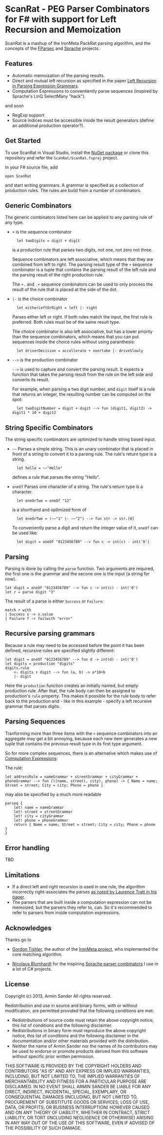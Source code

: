 # ScanRat - PEG Parser Combinators for F# with support for Left Recursion and Memoization

ScanRat is a mashup of the IronMeta PackRat parsing algorithm, and the concepts of the [FParsec](http://www.quanttec.com/fparsec/) and [Sprache](https://github.com/sprache/sprache) projects.

## Features

- Automatic memoization of the parsing results.
- Direct and mutual left recursion as specified in the paper [Left Recursion in Parsing Expression Grammars](http://arxiv.org/pdf/1207.0443v1.pdf).
- Computation Expressions to conventiently parse sequences (inspired by Sprache's LinQ SelectMany "hack").

and soon

- RegExp support
- Source indices must be accessible inside the result generators (define an additional production operator?).

## Get Started

To use ScanRat in Visual Studio, install the [NuGet package](https://www.nuget.org/packages/ScanRat/) or clone this repository and refer the `ScanRat/ScanRat.fsproj` project.

In your F# source file, add

	open ScanRat

and start writing grammars. A grammar is specified as a collection of production rules. The rules are build from a number of combinators.

## Generic Combinators

The generic combinators listed here can be applied to any parsing rule of any type.

- `+` is the sequence combinator

		let twoDigits = digit + digit

	is a production rule that parses two digits, not one, not zero not three.

	Sequence combinators are left associative, which means that they are combined from left to right. The parsing result type of the `+` sequence combinator is a tuple that contains the parsing result of the left rule and the parsing result of the right production rule.

	The `+.` and `.+` sequence combinators can be used to only process the result of the rule that is placed at the side of the dot.

- `|-` is the choice combinator

		let eitherLeftOrRight = left |- right

	Parses either left or right. If both rules match the input, the first rule is preferred. Both rules must be of the same result type.

	The choice combinator is also left associative, but has a lower priority than the sequence combinators, which means that you can put sequences inside the choice rules without using paranthesis:

		let driverDecision = accellerate + overtake |- driveSlowly

- `-->` is the production combinator

	`-->` is used to capture and convert the parsing result. It expects a function that takes the parsing result from the rule on the left side and converts its result.

	For example, when parsing a two digit number, and `digit` itself is a rule that returns an integer, the resulting number can be computed on the spot:

		let twoDigitNumber = digit + digit --> fun (digit1, digit2) -> digit1 * 10 + digit2

## String Specific Combinators

The string specific combinators are optimized to handle string based input.

- `~~` Parses a simple string. This is an unary combinator that is placed in front of a string to convert it to a parsing rule. The rule's return type is a string.

		let hello = ~~"Hello"

	defines a rule that parses the string "Hello".

- `oneOf` Parses one character of a string. The rule's return type is a character.

		let oneOrTwo = oneOf "12"

	is a shorthand and optimized form of

		let oneOrTwo = (~~"1" |- ~~"2") --> fun str -> str.[0]

	To conveniently parse a digit and return the integer value of it, `oneOf` can be used like:

		let digit = oneOf "0123456789" --> fun c -> int(c) - int('0')

## Parsing

Parsing is done by calling the `parse` function. Two arguments are required, the first one is the grammar and the secone one is the input (a string for now).

	let digit = oneOf "0123456789" --> fun c -> int(c) - int('0')
	let r = parse digit "3"
		
The result of a parse is either `Success` or `Failure`:

	match r with
	| Success s -> s.value
	| Failure f -> failwith "error"

## Recursive parsing grammars

Because a rule may need to be accessed before the point it has been defined, recursive rules are specified slightly different:

	let digit = oneOf "0123456789" --> fun d -> int(d) - int('0')
  	let digits = production "digits"
  	digits.rule
		<- digits + digit --> fun (a, b) -> a*10+b
 		|- digit

Here the `production` function creates an initially named, but empty production rule. After that, the rule body can then be assigned to production's `rule` property. This makes it possible for the rule body to refer back to the production and - like in this example - specify a left recursive grammar that parses digits.

## Parsing Sequences

Tranforming more than three items with the `+` sequence combinators into an aggregate may get a bit annoying, because each new item generates a new tuple that contains the previous result type in its first type argument.

So for more complex sequences, there is an alternative which makes use of [Computation Expressions](http://msdn.microsoft.com/en-us/library/dd233182.aspx):

The rule:

	let addressRule = nameGrammar + streetGrammar + cityGrammar + phoneGrammar --> fun (((name, street), city), phone) -> { Name = name; Street = street; City = city; Phone = phone }

may also be specified by a much more readable

	parseq {
		let! name = nameGrammar
		let! street = streetGrammar
		let! city = cityGrammar
		let! phone = phoneGrammar
		return { Name = name; Street = street; City = city; Phone = phone }
	}

## Error handling

TBD

## Limitations

- If a direct left and right recursion is used in one rule, the algorithm incorrectly right-associates the parses [as noted by Laurence Tratt in his paper](http://tratt.net/laurie/research/pubs/papers/tratt__direct_left_recursive_parsing_expression_grammars.pdf).
- The parsers that are built inside a computation expression can not be memoized, but the parsers they refer to, can. So it's recommended to refer to parsers from inside computation expressions.

## Acknowledges

Thanks go to 

- [Gordon Tishler](http://sourceforge.net/users/kulibali), the author of the [IronMeta project](http://ironmeta.sourceforge.net/), who implemented the core matching algorithm.

- [Nicolaus Blumhardt](http://nblumhardt.com/) for the inspiring [Sprache parser combinators](https://github.com/sprache/sprache) I use in a lot of C# projects.

## License

Copyright (c) 2013, Armin Sander All rights reserved.

Redistribution and use in source and binary forms, with or without modification, are permitted provided that the following conditions are met:

- Redistributions of source code must retain the above copyright notice, this list of conditions and the following disclaimer.
- Redistributions in binary form must reproduce the above copyright notice, this list of conditions and the following disclaimer in the documentation and/or other materials provided with the distribution.
- Neither the name of Armin Sander nor the names of its contributors may be used to endorse or promote products derived from this software without specific prior written permission.

THIS SOFTWARE IS PROVIDED BY THE COPYRIGHT HOLDERS AND CONTRIBUTORS "AS IS" AND ANY EXPRESS OR IMPLIED WARRANTIES, INCLUDING, BUT NOT LIMITED TO, THE IMPLIED WARRANTIES OF MERCHANTABILITY AND FITNESS FOR A PARTICULAR PURPOSE ARE DISCLAIMED. IN NO EVENT SHALL ARMIN SANDER BE LIABLE FOR ANY DIRECT, INDIRECT, INCIDENTAL, SPECIAL, EXEMPLARY, OR CONSEQUENTIAL DAMAGES (INCLUDING, BUT NOT LIMITED TO, PROCUREMENT OF SUBSTITUTE GOODS OR SERVICES; LOSS OF USE, DATA, OR PROFITS; OR BUSINESS INTERRUPTION) HOWEVER CAUSED AND ON ANY THEORY OF LIABILITY, WHETHER IN CONTRACT, STRICT LIABILITY, OR TORT (INCLUDING NEGLIGENCE OR OTHERWISE) ARISING IN ANY WAY OUT OF THE USE OF THIS SOFTWARE, EVEN IF ADVISED OF THE POSSIBILITY OF SUCH DAMAGE.
